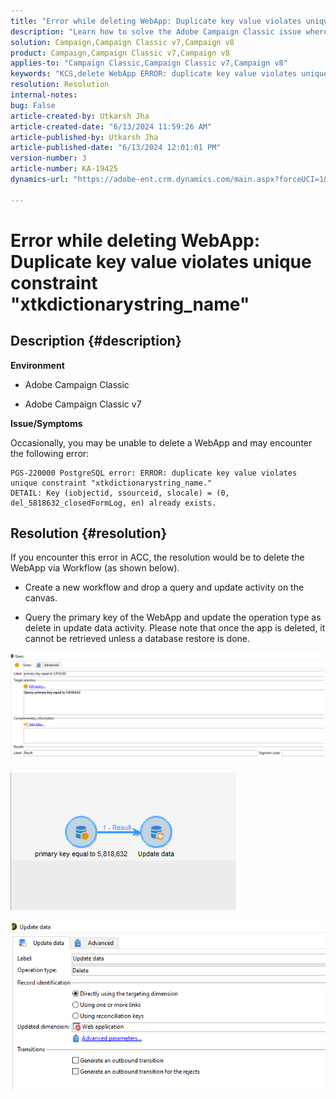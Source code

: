 ```yaml
---
title: "Error while deleting WebApp: Duplicate key value violates unique constraint \"xtkdictionarystring_name\""
description: "Learn how to solve the Adobe Campaign Classic issue where you may be unable to delete a Web Application."
solution: Campaign,Campaign Classic v7,Campaign v8
product: Campaign,Campaign Classic v7,Campaign v8
applies-to: "Campaign Classic,Campaign Classic v7,Campaign v8"
keywords: "KCS,delete WebApp ERROR: duplicate key value violates unique constraint \"xtkdictionarystring_name\""
resolution: Resolution
internal-notes: 
bug: False
article-created-by: Utkarsh Jha
article-created-date: "6/13/2024 11:59:26 AM"
article-published-by: Utkarsh Jha
article-published-date: "6/13/2024 12:01:01 PM"
version-number: 3
article-number: KA-19425
dynamics-url: "https://adobe-ent.crm.dynamics.com/main.aspx?forceUCI=1&pagetype=entityrecord&etn=knowledgearticle&id=c9c2c35d-7c29-ef11-840a-00224808decd"

---
```

# Error while deleting WebApp: Duplicate key value violates unique constraint "xtkdictionarystring_name"

## Description {#description}


<b>Environment</b>

- Adobe Campaign Classic

- Adobe Campaign Classic v7

<b>Issue/Symptoms</b>

Occasionally, you may be unable to delete a WebApp and may encounter the following error:




```
PGS-220000 PostgreSQL error: ERROR: duplicate key value violates unique constraint "xtkdictionarystring_name."
DETAIL: Key (iobjectid, ssourceid, slocale) = (0, del_5818632_closedFormLog, en) already exists.
```





## Resolution {#resolution}


If you encounter this error in ACC, the resolution would be to delete the WebApp via Workflow (as shown below).

- Create a new workflow and drop a query and update activity on the canvas.

- Query the primary key of the WebApp and update the operation type as delete in update data activity. Please note that once the app is deleted, it cannot be retrieved unless a database restore is done.

![](assets/5cd987f7-8acf-ec11-a7b5-0022480a8e40.png)

![](assets/bf56c710-8bcf-ec11-a7b5-0022480a8e40.png)



![](assets/da9b0818-8bcf-ec11-a7b5-0022480a8e40.png)

